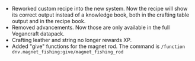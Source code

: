 
- Reworked custom recipe into the new system. Now the recipe will show its correct output instead of a knowledge book, both in the crafting table output and in the recipe book.
- Removed advancements. Now those are only available in the full Vegancraft datapack.
- Crafting leather and string no longer rewards XP.
- Added "give" functions for the magnet rod. The command is ``/function dnv.magnet_fishing:give/magnet_fishing_rod``